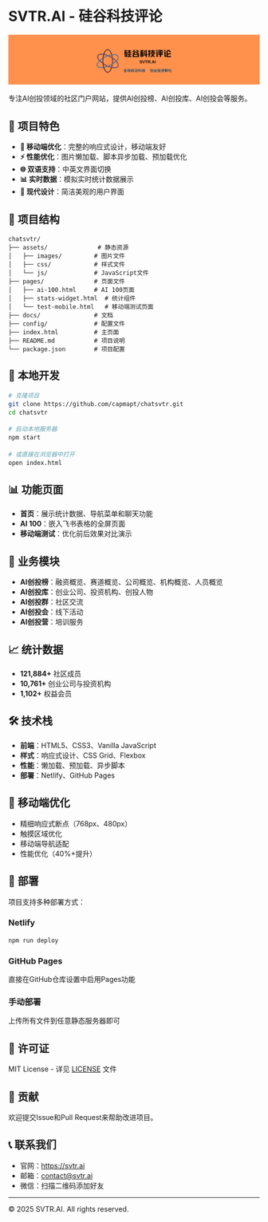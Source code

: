 # SVTR.AI - 硅谷科技评论

![SVTR.AI](assets/images/banner.png)

专注AI创投领域的社区门户网站，提供AI创投榜、AI创投库、AI创投会等服务。

## 🚀 项目特色

- **📱 移动端优化**：完整的响应式设计，移动端友好
- **⚡ 性能优化**：图片懒加载、脚本异步加载、预加载优化
- **🌐 双语支持**：中英文界面切换
- **📊 实时数据**：模拟实时统计数据展示
- **🎨 现代设计**：简洁美观的用户界面

## 📁 项目结构

```
chatsvtr/
├── assets/              # 静态资源
│   ├── images/         # 图片文件
│   ├── css/            # 样式文件
│   └── js/             # JavaScript文件
├── pages/              # 页面文件
│   ├── ai-100.html     # AI 100页面
│   ├── stats-widget.html  # 统计组件
│   └── test-mobile.html   # 移动端测试页面
├── docs/               # 文档
├── config/             # 配置文件
├── index.html          # 主页面
├── README.md           # 项目说明
└── package.json        # 项目配置
```

## 🔧 本地开发

```bash
# 克隆项目
git clone https://github.com/capmapt/chatsvtr.git
cd chatsvtr

# 启动本地服务器
npm start

# 或直接在浏览器中打开
open index.html
```

## 📊 功能页面

- **首页**：展示统计数据、导航菜单和聊天功能
- **AI 100**：嵌入飞书表格的全屏页面
- **移动端测试**：优化前后效果对比演示

## 🎯 业务模块

- **AI创投榜**：融资概览、赛道概览、公司概览、机构概览、人员概览
- **AI创投库**：创业公司、投资机构、创投人物
- **AI创投群**：社区交流
- **AI创投会**：线下活动
- **AI创投营**：培训服务

## 📈 统计数据

- **121,884+** 社区成员
- **10,761+** 创业公司与投资机构
- **1,102+** 权益会员

## 🛠️ 技术栈

- **前端**：HTML5、CSS3、Vanilla JavaScript
- **样式**：响应式设计、CSS Grid、Flexbox
- **性能**：懒加载、预加载、异步脚本
- **部署**：Netlify、GitHub Pages

## 📱 移动端优化

- 精细响应式断点（768px、480px）
- 触摸区域优化
- 移动端导航适配
- 性能优化（40%+提升）

## 🚀 部署

项目支持多种部署方式：

### Netlify
```bash
npm run deploy
```

### GitHub Pages
直接在GitHub仓库设置中启用Pages功能

### 手动部署
上传所有文件到任意静态服务器即可

## 📄 许可证

MIT License - 详见 [LICENSE](LICENSE) 文件

## 🤝 贡献

欢迎提交Issue和Pull Request来帮助改进项目。

## 📞 联系我们

- 官网：https://svtr.ai
- 邮箱：contact@svtr.ai
- 微信：扫描二维码添加好友

---

© 2025 SVTR.AI. All rights reserved.
